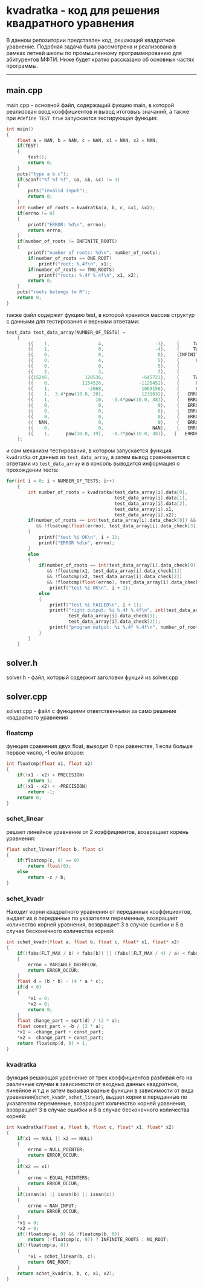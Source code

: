 # kvadratka - код для решения квадратного уравнения 
В данном репозитории представлен код, решающий квадратное уравнение. Подобная задача была рассмотрена и реализована в рамках летней школы по промышленному программированию для абитурентов МФТИ. Ниже будет кратко рассказано об основных частях программы.
____
## main.cpp
main.cpp - основной файл, содержащий фукцию main, в которой реализован ввод коэффициентов и вывод итоговыъ значаний, а также при `#define TEST true` запускается тестирующая функция:
```cpp
int main()
{
    float a = NAN, b = NAN, c = NAN, x1 = NAN, x2 = NAN;
    if(TEST)
    {
        test();
        return 0;
    }
    puts("type a b c");
    if(scanf("%f %f %f", &a, &b, &c) != 3)
    {
        puts("invalid input");
        return 0;
    }
    int number_of_roots = kvadratka(a, b, c, &x1, &x2);
    if(errno != 0)
    {
        printf("ERROR: %d\n", errno);
        return errno;
    }
    if(number_of_roots != INFINITE_ROOTS)
    {
        printf("number of roots: %d\n", number_of_roots);
        if(number_of_roots == ONE_ROOT)
            printf("root: %.4f\n", x1);
        if(number_of_roots == TWO_ROOTS)
            printf("roots: %.4f %.4f\n", x1, x2);
        return 0;
    }
    puts("roots belongs to R");
    return 0;
}
```
также файл содержит фукцию test, в которой хранится массив структур с данными для тестирования и верными ответами:
```cpp
test_data test_data_array[NUMBER_OF_TESTS] =
    {
        {{    1,                  4,                   -3},    {     TWO_ROOTS,    -4.6458,    0.6458,         NO_ERRORS},    &x1,    &x2},
        {{    1,                  0,                   -4},    {     TWO_ROOTS,    -2.0000,    2.0000,         NO_ERRORS},    &x1,    &x2},
        {{    0,                  0,                    0},    {INFINITE_ROOTS,          0,         0,         NO_ERRORS},    &x1,    &x2},
        {{    0,                  4,                    5},    {      ONE_ROOT,    -1.2500,         0,         NO_ERRORS},    &x1,    &x2},
        {{    0,                  0,                    5},    {       NO_ROOT,          0,         0,         NO_ERRORS},    &x1,    &x2},
        {{    2,                  3,                    7},    {       NO_ROOT,          0,         0,         NO_ERRORS},    &x1,    &x2},
        {{15246,             120536,              -645721},    {     TWO_ROOTS,   -11.5675,    3.6614,         NO_ERRORS},    &x1,    &x2},
        {{    0,            1154526,             -1125452},    {      ONE_ROOT,     0.9748,         0,         NO_ERRORS},    &x1,    &x2},
        {{    1,              -2068,              1069156},    {      ONE_ROOT,  1034.0000, 1034.0000,         NO_ERRORS},    &x1,    &x2},
        {{    1,  3.4*pow(10.0, 20),              1231031},    {   ERROR_OCCUR,          0,         0, VARIABLE_OVERFLOW},    &x1,    &x2},
        {{    1,                 10,   -3.4*pow(10.0, 38)},    {   ERROR_OCCUR,          0,         0, VARIABLE_OVERFLOW},    &x1,    &x2},
        {{    0,                  0,                    0},    {   ERROR_OCCUR,          0,         0,      NULL_POINTER},   NULL,    &x2},
        {{    0,                  0,                    0},    {   ERROR_OCCUR,          0,         0,      NULL_POINTER},    &x1,   NULL},
        {{    0,                  0,                    0},    {   ERROR_OCCUR,          0,         0,    EQUAL_POINTERS},    &x1,    &x1},
        {{  NAN,                  0,                    0},    {   ERROR_OCCUR,          0,         0,         NAN_INPUT},    &x1,    &x2},
        {{    0,                  0,                  NAN},    {   ERROR_OCCUR,          0,         0,         NAN_INPUT},    &x1,    &x2},
        {{    1,      pow(10.0, 19),   -0.7*pow(10.0, 38)},   {   ERROR_OCCUR,          0,         0, VARIABLE_OVERFLOW},    &x1,    &x2}
    };
```
и сам механизм тестирования, в котором запускается функция `kvadratka` от данных из `test_data_array`, а затем вывод сравнивается с ответами из `test_data_array` и в консоль выводится информация о прохождении теста:
```cpp
for(int i = 0; i < NUMBER_OF_TESTS; i++)
    {
        int number_of_roots = kvadratka(test_data_array[i].data[0],
                                        test_data_array[i].data[1],
                                        test_data_array[i].data[2],
                                        test_data_array[i].x1,
                                        test_data_array[i].x2);
        if(number_of_roots == int(test_data_array[i].data_check[0]) && number_of_roots == 3
           && !floatcmp(float(errno), test_data_array[i].data_check[3]))
        {
            printf("test %i OK\n", i + 1);
            printf("ERROR %d\n", errno);
        }
        else
        {
            if(number_of_roots == int(test_data_array[i].data_check[0])
               && !floatcmp(x1, test_data_array[i].data_check[1])
               && !floatcmp(x2, test_data_array[i].data_check[2])
               && !floatcmp(float(errno), test_data_array[i].data_check[3]))
                printf("test %i OK\n", i + 1);
            else
            {
                printf("test %i FAILED\n", i + 1);
                printf("right output: %i %.4f %.4f\n", int(test_data_array[i].data_check[0]),
                       test_data_array[i].data_check[1],
                       test_data_array[i].data_check[2]);
                printf("program output: %i %.4f %.4f\n", number_of_roots, x1, x2);
            }
        }
    }
```
## solver.h
solver.h - файл, который содержит заголовки фукций из solver.cpp
## solver.cpp
solver.cpp - файл с функциями ответственными за само решение квадратного уравнения
### floatcmp
функция сравнения двух float, выводит 0 при равенстве, 1 если больше первое число, -1 если второе:
```cpp
int floatcmp(float x1, float x2)
{
    if((x1 - x2) > PRECISION)
        return 1;
    if((x1 - x2) < -PRECISION)
        return -1;
    return 0;
}
```
### schet_linear
решает линейное уравнение от 2 коэффициентов, возвращает корень уравнения:
```cpp
float schet_linear(float b, float c)
{
    if(floatcmp(c, 0) == 0)
        return float(0);
    else
        return -c / b;
}
```
### schet_kvadr
Находит корни квадратного уравнения от переданных коэффициентов, выдает их в переданные по указателям переменные, возвращает количество корней уравнения, возвращает 3 в случае ошибки и 8 в случае бесконечного количества корней:
```cpp
int schet_kvadr(float a, float b, float c, float* x1, float* x2)
{
    if((fabs(FLT_MAX / b) < fabs(b)) || (fabs((FLT_MAX / 4) / a) < fabs(c)) || (FLT_MAX - b * b) < (- 4 * a * c))
    {
        errno = VARIABLE_OVERFLOW;
        return ERROR_OCCUR;
    }
    float d = (b * b) - (4 * a * c);
    if(d < 0)
    {
        *x1 = 0;
        *x2 = 0;
        return 0;
    }
    float change_part = sqrt(d) / (2 * a);
    float const_part = -b / (2 * a);
    *x1 = -change_part + const_part;
    *x2 =  change_part + const_part;
    return floatcmp(d, 0) + 1;
}
```
### kvadratka
функция решающая уравнение от трех коэффициентов разбивая его на различные случаи в зависимости от входных данных квадратное, линейное и т.д и затем вызывая разные функции в зависимости от вида уравнения(`schet_kvadr`, `schet_linear`), выдает корни в переданные по указателям переменные, возвращает количество корней уравнения, возвращает 3 в случае ошибки и 8 в случае бесконечного количества корней:
```cpp
int kvadratka(float a, float b, float c, float* x1, float* x2)
{
    if(x1 == NULL || x2 == NULL)
    {
        errno = NULL_POINTER;
        return ERROR_OCCUR;
    }
    if(x2 == x1)
    {
        errno = EQUAL_POINTERS;
        return ERROR_OCCUR;
    }
    if(isnan(a) || isnan(b) || isnan(c))
    {
        errno = NAN_INPUT;
        return ERROR_OCCUR;
    }
    *x1 = 0;
    *x2 = 0;
    if(!floatcmp(a, 0) && !floatcmp(b, 0))
        return (!floatcmp(c, 0)) ? INFINITE_ROOTS : NO_ROOT;
    if(!floatcmp(a, 0))
    {
        *x1 = schet_linear(b, c);
        return ONE_ROOT;
    }
    return schet_kvadr(a, b, c, x1, x2);
}
```

